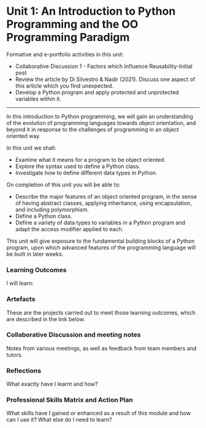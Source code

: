 # Unit 1: An Introduction to Python Programming and the OO Programming Paradigm

Formative and e-portfolio activities in this unit:
 - Collaborative Discussion 1 - Factors which Influence Reusability-Initial post
 - Review the article by Di Silvestro & Nadir (2021). Discuss one aspect of this article which you find unexpected.
 - Develop a Python program and apply protected and unprotected variables within it.

---

In this introduction to Python programming, we will gain an understanding of the evolution of programming languages towards object orientation, and beyond it in response to the challenges of programming in an object oriented way.
 
In this unit we shall:
 - Examine what it means for a program to be object oriented.
 - Explore the syntax used to define a Python class.
 - Investigate how to define different data types in Python.
   
On completion of this unit you will be able to:
 - Describe the major features of an object oriented program, in the sense of having abstract classes, applying inheritance, using encapsulation, and including polymorphism.
 - Define a Python class.
 - Define a variety of data types to variables in a Python program and adapt the access modifier applied to each.

This unit will give exposure to the fundamental building blocks of a Python program, upon which advanced features of the programming language will be built in later weeks.

### Learning Outcomes
I will learn:

### Artefacts
These are the projects carried out to meet those learning outcomes, which are described in the link below.

### Collaborative Discussion and meeting notes
Notes from various meetings, as well as feedback from team members and tutors.

### Reflections
What exactly have I learnt and how?

### Professional Skills Matrix and Action Plan
What skills have I gained or enhanced as a result of this module and how can I use it? What else do I need to learn?
